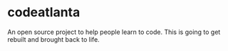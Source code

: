 codeatlanta
===========

An open source project to help people learn to code. This is going to get rebuilt and brought back to life.  
